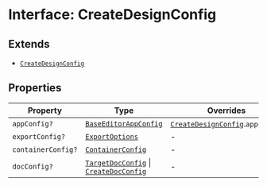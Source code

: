 # Interface: CreateDesignConfig

## Extends

- [`CreateDesignConfig`](../../../../editor/DesignConfig.types/interfaces/create-design-config/index.md)

## Properties

| Property | Type | Overrides | Inherited from |
| ------ | ------ | ------ | ------ |
| `appConfig?` | [`BaseEditorAppConfig`](../../../../editor/AppConfig.types/interfaces/base-editor-app-config/index.md) | [`CreateDesignConfig`](../../../../editor/DesignConfig.types/interfaces/create-design-config/index.md).`appConfig` | - |
| `exportConfig?` | [`ExportOptions`](../../../../ExportConfig.types/type-aliases/export-options/index.md) | - | [`CreateDesignConfig`](../../../../editor/DesignConfig.types/interfaces/create-design-config/index.md).`exportConfig` |
| `containerConfig?` | [`ContainerConfig`](../../../../ContainerConfig.types/type-aliases/container-config/index.md) | - | [`CreateDesignConfig`](../../../../editor/DesignConfig.types/interfaces/create-design-config/index.md).`containerConfig` |
| `docConfig?` | [`TargetDocConfig`](../../../../DesignConfig.types/interfaces/target-doc-config/index.md) \| [`CreateDocConfig`](../../../../editor/DocConfig.types/interfaces/create-doc-config/index.md) | - | [`CreateDesignConfig`](../../../../editor/DesignConfig.types/interfaces/create-design-config/index.md).`docConfig` |
